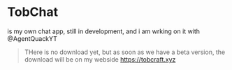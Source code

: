 # TobChat
is my own chat app, still in development, and i am wrking on it with @AgentQuackYT
> THere is no download yet, but as soon as we have a beta version, the download will be 
> on my webside
> https://tobcraft.xyz
